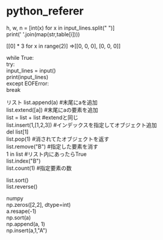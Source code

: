 # python_referer

h, w, n = [int(x) for x in input_lines.split(" ")]   
print(' '.join(map(str,table[i])))   

[[0] * 3 for x in range(2)] ⇒[[0, 0, 0], [0, 0, 0]]   

while True:   
    try:   
        input_lines = input()   
        print(input_lines)   
    except EOFError:   
        break   

リスト
list.append(a) #末尾にaを追加    
list.extend([a]) #末尾にaの要素を追加   
list = list + list  #extendと同じ    
list.insert(1,[1,2,3]) #インデックスを指定してオブジェクト追加    
del list[1]   
list.pop(1) #消されてたオブジェクトを返す    
list.remove("B") #指定した要素を消す    
1 in list #リスト内にあったらTrue    
list.index("B")    
list.count(1) #指定要素の数     

list.sort()    
list.reverse()    
    
numpy   
np.zeros([2,2], dtype=int)   
a.resape(-1)   
np.sort(a)   
np.append(a, 1)   
np.insert(a,1,"A")   

